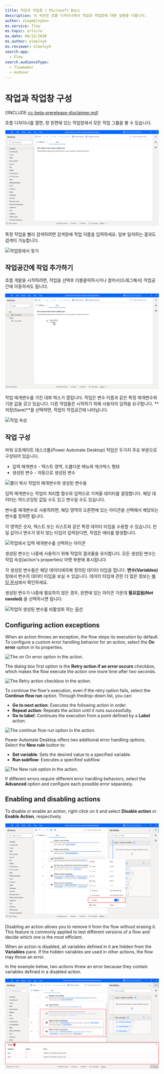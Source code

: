 ```yaml
---
title: 작업과 작업창 | Microsoft Docs
description: 이 섹션은 흐름 디자이너에서 작업과 작업창에 대한 설명을 다룹니다.
author: olegmelnykov
ms.service: flow
ms.topic: article
ms.date: 09/22/2020
ms.author: olmelnyk
ms.reviewer: olmelnyk
search.app: 
  - Flow
search.audienceType: 
  - flowmaker
  - enduser
---
```


# 작업과 작업창 구성

[!INCLUDE [cc-beta-prerelease-disclaimer.md](../../includes/cc-beta-prerelease-disclaimer.md)]

흐름 디자이너를 열면, 창 왼편에 있는 작업창에서 모든 작업 그룹을 볼 수 있습니다.

![작업창 보기](./media/actions-pane/actions-pane.png)

특정 작업을 빨리 검색하려면 검색창에 작업 이름을 입력하세요. 일부 일치하는 결과도 검색이 가능합니다.

![작업창에서 찾기](./media/actions-pane/actions-search.png)

## 작업공간에 작업 추가하기

흐름 개발을 시작하려면, 작업을 선택후 더블클릭하시거나 끌어서(드래그해서) 작업공간에 이동하셔도 됩니다.

![작업 추가하기](./media/adding-actions/add-action.png)

작업 매개변수를 가진 대화 박스가 열립니다. 작업은 변수 이름과 같은 특정 매개변수와 기본 값을 갖고 있습니다. 다른 작업들은 시작하기 위해 사용자의 입력을 요구합니다. **저장(Save)**을 선택하면, 작업이 작업공간에 나타납니다.

![작업 속성](./media/adding-actions/action-properties.png)

## 작업 구성

파워 오토메이트 데스크톱(Power Automate Desktop) 작업은 두가지 주요 부분으로 구성되어 있습니다.
- 입력 매개변수 - 텍스트 영역, 드롭다운 메뉴와 체크박스 형태
- 생성된 변수 - 자동으로 생성된 변수

![폴더 복사 작업의 매개변수와 생성된 변수들](./media/configuring-actions/actions-parameteres-outputs.PNG)

입력 매개변수는 작업이 처리할 함수와 입력으로 가져올 데이터를 결정합니다. 해당 데이터는 하드코딩된 값일 수도 있고 변수일 수도 있습니다. 

변수를 매개변수로 사용하려면, 해당 영역의 오른편에 있는 아이콘을 선택해서 해당되는 변수를 정하면 됩니다.

각 영역은 숫자, 텍스트 또는 리스트와 같은 특정 데이터 타입을 수용할 수 있습니다. 만일 값이나 변수가 맞지 않는 타입이 입력된다면, 작업은 에러를 발생합니다. 

![작업에서 입력 매개변수를 선택하는 아이콘](./media/configuring-actions/actions-parameteres.PNG)

생성된 변수는 나중에 사용하기 위해 작업의 결과물을 유지합니다. 모든 생성된 변수는 작업 속성(action's properties) 아랫 부분에 표시됩니다. 

각 생성된 변수들은 해당 데이터에의해 정의된 데이터 타입을 띱니다. **변수(Variables)** 창에서 변수의 데이터 타입을 보실 수 있습니다. 데이터 타입에 관한 더 많은 정보는 [해당 문서](variable-data-types.md)에서 확인하세요.

생성된 변수가 나중에 필요하지 않은 경우, 왼편에 있는 아이콘 가운데 **필요없음(Not needed)** 을 선택하시면 됩니다. 

![작업의 생성된 변수를 비활성화 하는 옵션](./media/configuring-actions/actions-outputs.PNG)

## Configuring action exceptions

When an action throws an exception, the flow stops its execution by default. To configure a custom error handling behavior for an action, select the **On error** option in its properties.

![The on On error option in the action.](./media/configuring-actions-exceptions/on-error-option-action.PNG)

The dialog box first option is the **Retry action if an error occurs** checkbox, which makes the flow execute the action one more time after two seconds.

![The Retry action checkbox in the action.](./media/configuring-actions-exceptions/retry-action.PNG)

To continue the flow's execution, even if the retry option fails, select the **Continue flow run** option. Through the ​drop-down list, you can:

- **Go to next action**: Executes the following action in order.
- **Repeat action**: Repeats the action until it runs successfully. 
- **Go to label**: Continues the execution from a point defined by a **Label** action.

![The continue flow run option in the action.](./media/configuring-actions-exceptions/continue-flow-run.PNG)

Power Automate Desktop offers two additional error handling options. Select the **New rule** button to:
- **Set variable**: Sets the desired value to a specified variable.
- **Run subflow**: Executes a specified subflow. 

![The New rule option in the action.](./media/configuring-actions-exceptions/new-rule.PNG)

If different errors require different error handling behaviors, select the **Advanced** option and configure each possible error separately. 

## Enabling and disabling actions

To disable or enable an action, right-click on it and select **Disable action** or **Enable Action**, respectively. 

![The disable action option.](./media/enabling-disabling-actions/enable-disable-action.png)

Disabling an action allows you to remove it from the flow without erasing it. This feature is commonly applied to test different versions of a flow and decide which one is the most efficient. 

When an action is disabled, all variables defined in it are hidden from the **Variables** pane. If the hidden variables are used in other actions, the flow may throw an error. 

In the example below, two actions threw an error because they contain variables defined in a disabled action.

![An example in which disabling an action hides some varibales.](./media/enabling-disabling-actions/enable-disable-action-variables.png)
